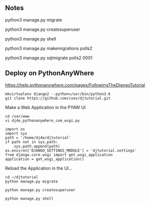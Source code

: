 Notes
-----

python3 manage.py migrate

python3 manage.py createsuperuser

python3 manage.py shell

python3 manage.py makemigrations polls2

python3 manage.py sqlmigrate polls2 0001


Deploy on PythonAnyWhere
------------------------

https://help.pythonanywhere.com/pages/FollowingTheDjangoTutorial

    mkvirtualenv django2 --python=/usr/bin/python3.6
    git clone https://github.com/csev/djtutorial.git

Make a Web Application in the PYAW UI

    cd /var/www
    vi dj4e_pythonanywhere_com_wsgi.py 

    import os
    import sys
    path = '/home/dj4e/djtutorial'
    if path not in sys.path:
        sys.path.append(path)
    os.environ['DJANGO_SETTINGS_MODULE'] = 'djtutorial.settings'
    from django.core.wsgi import get_wsgi_application
    application = get_wsgi_application()

Reload the Application in the UI...

    cd ~/djtutorial
    python manage.py migrate

    python manage.py createsuperuser

    python manage.py shell
    
